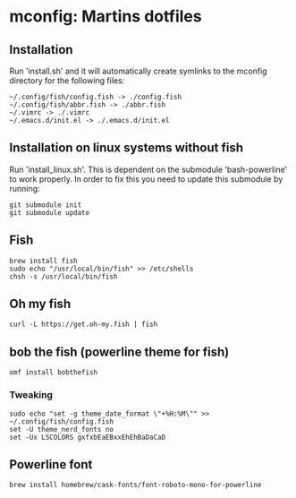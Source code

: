 # mconfig: Martins dotfiles

## Installation
Run 'install.sh' and it will automatically create symlinks to the mconfig directory for the following files:
```
~/.config/fish/config.fish -> ./config.fish
~/.config/fish/abbr.fish -> ./abbr.fish
~/.vimrc -> ./.vimrc
~/.emacs.d/init.el -> ./.emacs.d/init.el
```
## Installation on linux systems without fish
Run 'install_linux.sh'. This is dependent on the submodule 'bash-powerline' to work properly. In order to fix this you need to update this submodule by running:
```
git submodule init
git submodule update
```

## Fish
```
brew install fish
sudo echo "/usr/local/bin/fish" >> /etc/shells
chsh -s /usr/local/bin/fish
```

## Oh my fish
```
curl -L https://get.oh-my.fish | fish

```
## bob the fish (powerline theme for fish)
```
omf install bobthefish
```

### Tweaking
```
sudo echo "set -g theme_date_format \"+%H:%M\"" >> ~/.config/fish/config.fish
set -U theme_nerd_fonts no
set -Ux LSCOLORS gxfxbEaEBxxEhEhBaDaCaD
```

## Powerline font
```
brew install homebrew/cask-fonts/font-roboto-mono-for-powerline
```


